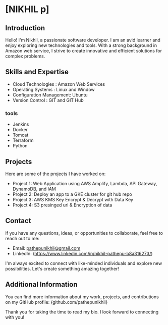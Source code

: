 # [NIKHIL p]                 
 
## Introduction
 
Hello! I'm Nikhil, a passionate software developer. I am an avid learner and enjoy exploring new technologies and tools. With a strong background in Amazon web service, I strive to create innovative and efficient solutions for complex problems. 

## Skills and Expertise
 
 - Cloud Technologies : Amazon Web Services
 - Operating Systems : Linux and Window
 - Configuration Management: Ubuntu
 - Version Control : GIT and GIT Hub
 ### tools
 - Jenkins
 - Docker
 - Tomcat
 - Terraform 
 - Python

## Projects 

Here are some of the projects I have worked on:

- Project 1: Web Application using AWS Amplify, Lambda, API Gateway, DynamoDB, and IAM
- Project 2: Deploy an app to a GKE cluster for git hub repo
- Project 3: AWS KMS Key Encrypt & Decrypt with Data Key
- Project 4: S3 presinged url & Encryption of data 


## Contact

If you have any questions, ideas, or opportunities to collaborate, feel free to reach out to me:

- Email: pathepunikhil@gmail.com
- LinkedIn: (https://www.linkedin.com/in/nikhil-pathepu-b8a316273/)

I'm always excited to connect with like-minded individuals and explore new possibilities. Let's create something amazing together!

## Additional Information

You can find more information about my work, projects, and contributions on my GitHub profile: {github.com/pathepunikhil}

Thank you for taking the time to read my bio. I look forward to connecting with you! 
